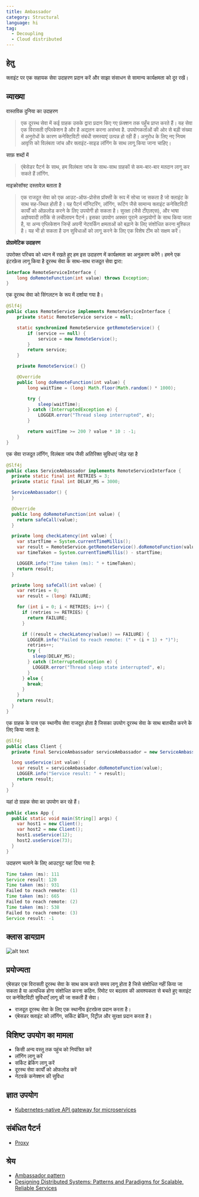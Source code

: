 ```yaml
---
title: Ambassador
category: Structural
language: hi
tag:
  - Decoupling
  - Cloud distributed
---
```


## हेतु

क्लाइंट पर एक सहायक सेवा उदाहरण प्रदान करें और साझा संसाधन से सामान्य कार्यक्षमता को दूर रखें।

## व्याख्या

वास्तविक दुनिया का उदाहरण

> एक दूरस्थ सेवा में कई ग्राहक उसके द्वारा प्रदान किए गए फ़ंक्शन तक पहुँच प्राप्त करते हैं। यह सेवा एक विरासती एप्लिकेशन है और है
> अद्यतन करना असंभव है. उपयोगकर्ताओं की ओर से बड़ी संख्या में अनुरोधों के कारण कनेक्टिविटी संबंधी समस्याएं उत्पन्न हो रही हैं। अनुरोध के लिए नए नियम
> आवृत्ति को विलंबता जांच और क्लाइंट-साइड लॉगिंग के साथ लागू किया जाना चाहिए।

साफ़ शब्दों में

> एंबेसेडर पैटर्न के साथ, हम विलंबता जांच के साथ-साथ ग्राहकों से कम-बार-बार मतदान लागू कर सकते हैं
> लॉगिंग.

माइक्रोसॉफ्ट दस्तावेज़ बताता है

> एक राजदूत सेवा को एक आउट-ऑफ-प्रोसेस प्रॉक्सी के रूप में सोचा जा सकता है जो क्लाइंट के साथ सह-स्थित होती है। यह पैटर्न
> मॉनिटरिंग, लॉगिंग, रूटिंग जैसे सामान्य क्लाइंट कनेक्टिविटी कार्यों को ऑफ़लोड करने के लिए उपयोगी हो सकता है।
> सुरक्षा (जैसे टीएलएस), और भाषा अज्ञेयवादी तरीके से लचीलापन पैटर्न। इसका उपयोग अक्सर पुराने अनुप्रयोगों के साथ किया जाता है,
> या अन्य एप्लिकेशन जिन्हें अपनी नेटवर्किंग क्षमताओं को बढ़ाने के लिए संशोधित करना मुश्किल है। यह भी हो सकता है
> उन सुविधाओं को लागू करने के लिए एक विशेष टीम को सक्षम करें।

**प्रोग्रामेटिक उदाहरण**

उपरोक्त परिचय को ध्यान में रखते हुए हम इस उदाहरण में कार्यक्षमता का अनुकरण करेंगे। हमने एक इंटरफ़ेस लागू किया है
दूरस्थ सेवा के साथ-साथ राजदूत सेवा द्वारा:

```java
interface RemoteServiceInterface {
    long doRemoteFunction(int value) throws Exception;
}
```

एक दूरस्थ सेवा को सिंगलटन के रूप में दर्शाया गया है।

```java
@Slf4j
public class RemoteService implements RemoteServiceInterface {
    private static RemoteService service = null;

    static synchronized RemoteService getRemoteService() {
        if (service == null) {
            service = new RemoteService();
        }
        return service;
    }

    private RemoteService() {}

    @Override
    public long doRemoteFunction(int value) {
        long waitTime = (long) Math.floor(Math.random() * 1000);

        try {
            sleep(waitTime);
        } catch (InterruptedException e) {
            LOGGER.error("Thread sleep interrupted", e);
        }

        return waitTime >= 200 ? value * 10 : -1;
    }
}
```

एक सेवा राजदूत लॉगिंग, विलंबता जांच जैसी अतिरिक्त सुविधाएं जोड़ रहा है

```java
@Slf4j
public class ServiceAmbassador implements RemoteServiceInterface {
  private static final int RETRIES = 3;
  private static final int DELAY_MS = 3000;

  ServiceAmbassador() {
  }

  @Override
  public long doRemoteFunction(int value) {
    return safeCall(value);
  }

  private long checkLatency(int value) {
    var startTime = System.currentTimeMillis();
    var result = RemoteService.getRemoteService().doRemoteFunction(value);
    var timeTaken = System.currentTimeMillis() - startTime;

    LOGGER.info("Time taken (ms): " + timeTaken);
    return result;
  }

  private long safeCall(int value) {
    var retries = 0;
    var result = (long) FAILURE;

    for (int i = 0; i < RETRIES; i++) {
      if (retries >= RETRIES) {
        return FAILURE;
      }

      if ((result = checkLatency(value)) == FAILURE) {
        LOGGER.info("Failed to reach remote: (" + (i + 1) + ")");
        retries++;
        try {
          sleep(DELAY_MS);
        } catch (InterruptedException e) {
          LOGGER.error("Thread sleep state interrupted", e);
        }
      } else {
        break;
      }
    }
    return result;
  }
}
```

एक ग्राहक के पास एक स्थानीय सेवा राजदूत होता है जिसका उपयोग दूरस्थ सेवा के साथ बातचीत करने के लिए किया जाता है:

```java
@Slf4j
public class Client {
  private final ServiceAmbassador serviceAmbassador = new ServiceAmbassador();

  long useService(int value) {
    var result = serviceAmbassador.doRemoteFunction(value);
    LOGGER.info("Service result: " + result);
    return result;
  }
}
```

यहां दो ग्राहक सेवा का उपयोग कर रहे हैं।

```java
public class App {
  public static void main(String[] args) {
    var host1 = new Client();
    var host2 = new Client();
    host1.useService(12);
    host2.useService(73);
  }
}
```

उदाहरण चलाने के लिए आउटपुट यहां दिया गया है:

```java
Time taken (ms): 111
Service result: 120
Time taken (ms): 931
Failed to reach remote: (1)
Time taken (ms): 665
Failed to reach remote: (2)
Time taken (ms): 538
Failed to reach remote: (3)
Service result: -1
```

## क्लास डायग्राम

![alt text](../../../ambassador/etc/ambassador.urm.png "Ambassador class diagram")

## प्रयोज्यता

एंबेसडर एक विरासती दूरस्थ सेवा के साथ काम करते समय लागू होता है जिसे संशोधित नहीं किया जा सकता है या अत्यधिक होगा
संशोधित करना कठिन. रिमोट पर बदलाव की आवश्यकता से बचते हुए क्लाइंट पर कनेक्टिविटी सुविधाएँ लागू की जा सकती हैं
सेवा।

* राजदूत दूरस्थ सेवा के लिए एक स्थानीय इंटरफ़ेस प्रदान करता है।
* एंबेसडर क्लाइंट को लॉगिंग, सर्किट ब्रेकिंग, रिट्रीज़ और सुरक्षा प्रदान करता है।

## विशिष्ट उपयोग का मामला

* किसी अन्य वस्तु तक पहुंच को नियंत्रित करें
* लॉगिंग लागू करें
* सर्किट ब्रेकिंग लागू करें
* दूरस्थ सेवा कार्यों को ऑफलोड करें
* नेटवर्क कनेक्शन की सुविधा

## ज्ञात उपयोग

* [Kubernetes-native API gateway for microservices](https://github.com/datawire/ambassador)

## संबंधित पैटर्न

* [Proxy](https://java-design-patterns.com/patterns/proxy/)

## श्रेय

* [Ambassador pattern](https://docs.microsoft.com/en-us/azure/architecture/patterns/ambassador)
* [Designing Distributed Systems: Patterns and Paradigms for Scalable, Reliable Services](https://www.amazon.com/s?k=designing+distributed+systems&sprefix=designing+distri%2Caps%2C156&linkCode=ll2&tag=javadesignpat-20&linkId=a12581e625462f9038557b01794e5341&language=en_US&ref_=as_li_ss_tl)
